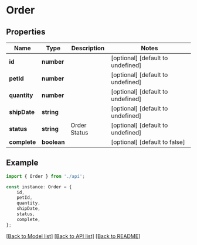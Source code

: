# Order


## Properties

Name | Type | Description | Notes
------------ | ------------- | ------------- | -------------
**id** | **number** |  | [optional] [default to undefined]
**petId** | **number** |  | [optional] [default to undefined]
**quantity** | **number** |  | [optional] [default to undefined]
**shipDate** | **string** |  | [optional] [default to undefined]
**status** | **string** | Order Status | [optional] [default to undefined]
**complete** | **boolean** |  | [optional] [default to false]

## Example

```typescript
import { Order } from './api';

const instance: Order = {
    id,
    petId,
    quantity,
    shipDate,
    status,
    complete,
};
```

[[Back to Model list]](../README.md#documentation-for-models) [[Back to API list]](../README.md#documentation-for-api-endpoints) [[Back to README]](../README.md)
